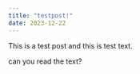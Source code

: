 ```yaml
---
title: "testpost!"
date: 2023-12-22
---
```



This is a test post and this is test text.

can you read the text?
